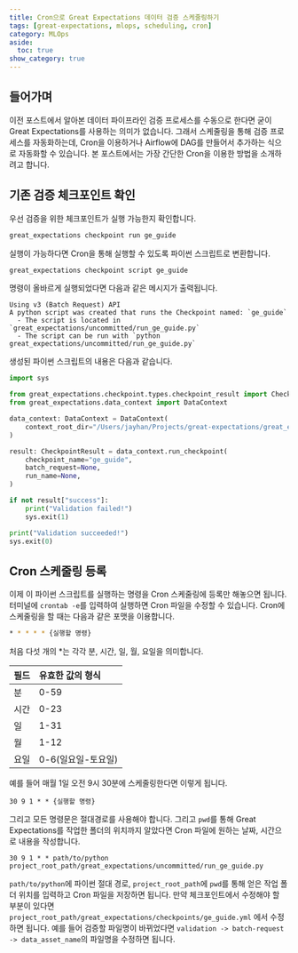 ```yaml
---
title: Cron으로 Great Expectations 데이터 검증 스케줄링하기
tags: [great-expectations, mlops, scheduling, cron]
category: MLOps
aside:
  toc: true
show_category: true
---
```



<!--more-->

## 들어가며

이전 포스트에서 알아본 데이터 파이프라인 검증 프로세스를 수동으로 한다면 굳이 Great Expectations를 사용하는 의미가 없습니다. 그래서 스케줄링을 통해 검증 프로세스를 자동화하는데, Cron을 이용하거나 Airflow에 DAG를 만들어서 추가하는 식으로 자동화할 수 있습니다. 본 포스트에서는 가장 간단한 Cron을 이용한 방법을 소개하려고 합니다.

## 기존 검증 체크포인트 확인

우선 검증을 위한 체크포인트가 실행 가능한지 확인합니다.

```bash
great_expectations checkpoint run ge_guide
```

실행이 가능하다면 Cron을 통해 실행할 수 있도록 파이썬 스크립트로 변환합니다.

```bash
great_expectations checkpoint script ge_guide
```

명령이 올바르게 실행되었다면 다음과 같은 메시지가 출력됩니다.

```plain
Using v3 (Batch Request) API
A python script was created that runs the Checkpoint named: `ge_guide`
  - The script is located in `great_expectations/uncommitted/run_ge_guide.py`
  - The script can be run with `python great_expectations/uncommitted/run_ge_guide.py`
```

생성된 파이썬 스크립트의 내용은 다음과 같습니다.

```python
import sys

from great_expectations.checkpoint.types.checkpoint_result import CheckpointResult
from great_expectations.data_context import DataContext

data_context: DataContext = DataContext(
    context_root_dir="/Users/jayhan/Projects/great-expectations/great_expectations"
)

result: CheckpointResult = data_context.run_checkpoint(
    checkpoint_name="ge_guide",
    batch_request=None,
    run_name=None,
)

if not result["success"]:
    print("Validation failed!")
    sys.exit(1)

print("Validation succeeded!")
sys.exit(0)

```

## Cron 스케줄링 등록

이제 이 파이썬 스크립트를 실행하는 명령을 Cron 스케줄링에 등록만 해놓으면 됩니다. 터미널에 `crontab -e`를 입력하여 실행하면 Cron 파일을 수정할 수 있습니다. Cron에 스케줄링을 할 때는 다음과 같은 포맷을 이용합니다.

```bash
* * * * * {실행할 명령}
```

처음 다섯 개의 \*는 각각 분, 시간, 일, 월, 요일을 의미합니다.

| 필드 | 유효한 값의 형식   |
| :--- | :----------------- |
| 분   | 0-59               |
| 시간 | 0-23               |
| 일   | 1-31               |
| 월   | 1-12               |
| 요일 | 0-6(일요일-토요일) |

예를 들어 매월 1일 오전 9시 30분에 스케줄링한다면 이렇게 됩니다.

```
30 9 1 * * {실행할 명령}
```

그리고 모든 명령문은 절대경로를 사용해야 합니다. 그리고 `pwd`를 통해 Great Expectations를 작업한 폴더의 위치까지 알았다면 Cron 파일에 원하는 날짜, 시간으로 내용을 작성합니다.

```
30 9 1 * * path/to/python project_root_path/great_expectations/uncommitted/run_ge_guide.py
```

`path/to/python`에 파이썬 절대 경로, `project_root_path`에 `pwd`를 통해 얻은 작업 폴더 위치를 입력하고 Cron 파일을 저장하면 됩니다. 만약 체크포인트에서 수정해야 할 부분이 있다면 `project_root_path/great_expectations/checkpoints/ge_guide.yml` 에서 수정하면 됩니다. 예를 들어 검증할 파일명이 바뀌었다면 `validation -> batch-request -> data_asset_name`의 파일명을 수정하면 됩니다.

